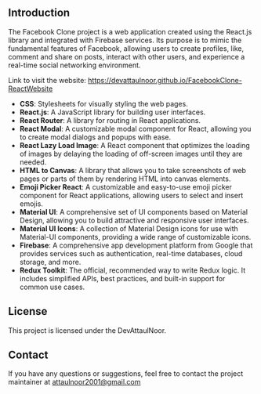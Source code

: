 ## Introduction

The Facebook Clone project is a web application created using the React.js library and integrated with Firebase services. Its purpose is to mimic the fundamental features of Facebook, allowing users to create profiles, like, comment and share on posts, interact with other users, and experience a real-time social networking environment.

Link to visit the website: https://devattaulnoor.github.io/FacebookClone-ReactWebsite

- **CSS**: Stylesheets for visually styling the web pages.
- **React.js**: A JavaScript library for building user interfaces.
- **React Router**: A library for routing in React applications.
- **React Modal**: A customizable modal component for React, allowing you to create modal dialogs and popups with ease.
- **React Lazy Load Image**: A React component that optimizes the loading of images by delaying the loading of off-screen images until they are needed.
- **HTML to Canvas**: A library that allows you to take screenshots of web pages or parts of them by rendering HTML into canvas elements.
- **Emoji Picker React**: A customizable and easy-to-use emoji picker component for React applications, allowing users to select and insert emojis.
- **Material UI**: A comprehensive set of UI components based on Material Design, allowing you to build attractive and responsive user interfaces.
- **Material UI Icons**: A collection of Material Design icons for use with Material-UI components, providing a wide range of customizable icons.
- **Firebase**: A comprehensive app development platform from Google that provides services such as authentication, real-time databases, cloud storage, and more.
- **Redux Toolkit**: The official, recommended way to write Redux logic. It includes simplified APIs, best practices, and built-in support for common use cases.

## License

This project is licensed under the DevAttaulNoor.

## Contact

If you have any questions or suggestions, feel free to contact the project maintainer at attaulnoor2001@gmail.com
